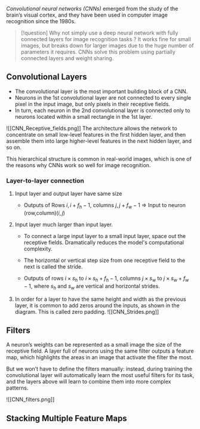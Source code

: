 *Convolutional neural networks (CNNs)* emerged from the study of the brain’s visual cortex, and they have been used in computer image recognition since the 1980s. 

>[!question] Why not simply use a deep neural network with fully connected layers for image recognition tasks ? 
> It works fine for small images, but breaks down for larger images due to the huge number of parameters it requires. CNNs solve this problem using partially connected layers and weight sharing.

## Convolutional Layers

- The convolutional layer is the most important building block of a CNN.
- Neurons in the 1st convolutional layer are not connected to every single pixel in the input image, but only pixels in their receptive fields.
- In turn, each neuron in the 2nd convolutional layer is connected only to neurons located within a small rectangle in the 1st layer.

![[CNN_Receptive_fields.png]]
The architecture allows the network to concentrate on small low-level features in the first hidden layer, and then assemble them into large higher-level features in the next hidden layer, and so on.

This hierarchical structure is common in real-world images, which is one of the reasons why CNNs work so well for image recognition.
### Layer-to-layer connection
1. Input layer and output layer have same size
	- Outputs of Rows $i, i + f_h-1$, columns $j, j+f_w-1$ $\Rightarrow$  Input to neuron (row,column)$(i,j)$ 

2. Input layer much larger than input layer. 
	- To connect a large input layer to a small input layer, space out the receptive fields. Dramatically reduces the model's computational complexity.
	- The horizontal or vertical step size from one receptive field to the next is called the stride.

	- Outputs of rows $i\times s_h$ to $i\times s_h + f_h - 1$, columns $j\times s_w$ to $j\times s_w + f_w -1$, where $s_h$ and $s_w$ are vertical and horizontal strides. 

3. In order for a layer to have the same height and width as the previous layer, it is common to add zeros around the inputs, as shown in the diagram. This is called zero padding.
![[CNN_Strides.png]]

## Filters

A neuron’s weights can be represented as a small image the size of the receptive field. A layer full of neurons using the same filter outputs a feature map, which highlights the areas in an image that activate the filter the most.

But we won’t have to define the filters manually: instead, during training the convolutional layer will automatically learn the most useful filters for its task, and the layers above will learn to combine them into more complex patterns.

![[CNN_filters.png]]
## Stacking Multiple Feature Maps

